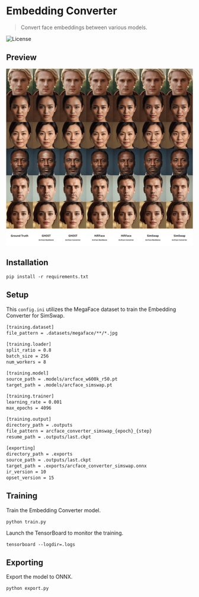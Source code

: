 Embedding Converter
===================

> Convert face embeddings between various models.

![License](https://img.shields.io/badge/license-OpenRAIL--MS-green)


Preview
-------

![Preview](https://raw.githubusercontent.com/facefusion/facefusion-labs/next/.github/previews/embedding_converter.png?sanitize=true)


Installation
------------

```
pip install -r requirements.txt
```


Setup
-----

This `config.ini` utilizes the MegaFace dataset to train the Embedding Converter for SimSwap.

```
[training.dataset]
file_pattern = .datasets/megaface/**/*.jpg
```

```
[training.loader]
split_ratio = 0.8
batch_size = 256
num_workers = 8
```

```
[training.model]
source_path = .models/arcface_w600k_r50.pt
target_path = .models/arcface_simswap.pt
```

```
[training.trainer]
learning_rate = 0.001
max_epochs = 4096
```

```
[training.output]
directory_path = .outputs
file_pattern = arcface_converter_simswap_{epoch}_{step}
resume_path = .outputs/last.ckpt
```

```
[exporting]
directory_path = .exports
source_path = .outputs/last.ckpt
target_path = .exports/arcface_converter_simswap.onnx
ir_version = 10
opset_version = 15
```


Training
--------

Train the Embedding Converter model.

```
python train.py
```

Launch the TensorBoard to monitor the training.

```
tensorboard --logdir=.logs
```


Exporting
---------

Export the model to ONNX.

```
python export.py
```
